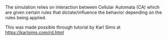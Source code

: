 The simulation relies on interaction between Cellular Automata (CA) which 
are given certain rules that dictate/influence the behavior depending 
on the rules being applied.

This was made possible through tutorial by Karl Sims at 
https://karlsims.com/rd.html
